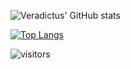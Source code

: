 ![Veradictus' GitHub stats](https://github-readme-stats.vercel.app/api?username=Veradictus&show_icons=true&theme=radical&count_private=true)

[![Top Langs](https://github-readme-stats.vercel.app/api/top-langs/?username=Veradictus&layout=compact)](https://github.com/anuraghazra/github-readme-stats)

![visitors](https://visitor-badge.laobi.icu/badge?page_id=Veradictus.Veradictus)


<!--
**Veradictus/Veradictus** is a ✨ _special_ ✨ repository because its `README.md` (this file) appears on your GitHub profile.

Here are some ideas to get you started:

- 🔭 I’m currently working on ...
- 🌱 I’m currently learning ...
- 👯 I’m looking to collaborate on ...
- 🤔 I’m looking for help with ...
- 💬 Ask me about ...
- 📫 How to reach me: ...
- 😄 Pronouns: ...
- ⚡ Fun fact: ...
-->

